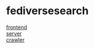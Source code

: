 # fediversesearch
[frontend](https://github.com/kaias1jp/fediversesearch-fe)  
[server](https://github.com/kaias1jp/fediversesearch-server)  
[crawler](https://github.com/kaias1jp/fediversesearch-crawler)  
